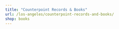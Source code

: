```yaml
---
title: "Counterpoint Records & Books"
url: /los-angeles/counterpoint-records-and-books/
shop: books
---
```

